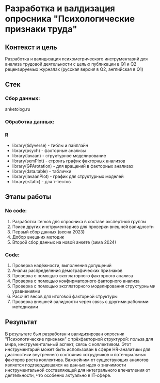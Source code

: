 # Разработка и валдизация опросника "Психологические признаки труда"

## Контекст и цель 
Разработка и валидизация психометрического инструментарий для анализа трудовой деятельности с целью публикации в Q1 и Q2 рецензируемых журналах (русская версия в Q2, английская в Q1)
## Стек
### Сбор данных: 
anketolog.ru
### Обработка данных:
### R
- library(tidyverse) - тиблы и пайплайн
- library(psych) - факторные анализы
- library(lavaan) - структурное моделирование
- library(semPlot) - строить график факторных анализов
- library(GPArotation) - для вращений в факторных анализах
- library(data.table) - таблички
- library(lavaanPlot) - график для структурных моделей
- library(rstatix) - для т-тестов
## Этапы работы
### No code:
1. Разработка itemов для опросника в составе экспертной группы
2. Поиск других инструментариев для проверки внешней валидности
3. Первый сбор данных (весна 2023)
4. Добор внешних методик
5. Второй сбор данных на новой анкете (зима 2024)
### Code:
1. Проверка надёжности, выполнения допущений
2. Анализ распределения демографических признаков
3. Проверка с помощью эксплаторного факторного анализа
4. Проверка с помощью конфирматорного факторного анализа
5. Проверка с помощью эксплаторного моделирования структурными уравнениями
6. Рассчёт весов для итоговой факторной структуры
7. Проверка внешней валидности через связь с другими рабочими методиками
## Результат
В результате был разработан и валидизирован опросник "Психологические признаки" с трёхфакторной структурой: польза для мира, инструментальный аспект, связь с коллективом. Этот инструментарий может быть использован в сфере HR-аналитики для диагностики внутреннего состояния сотрудников и потенциальных факторов роста коллектива. Важнейним от существующих аналогов является подтвердившаяся на данных идея о значимости инструментальной составляющей для интегрального впечатления от деятельности, что особенно актуально в IT-сфере.
